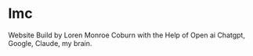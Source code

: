 # lmc


Website Build by Loren Monroe Coburn with the Help of Open ai Chatgpt, Google, Claude, my brain.
